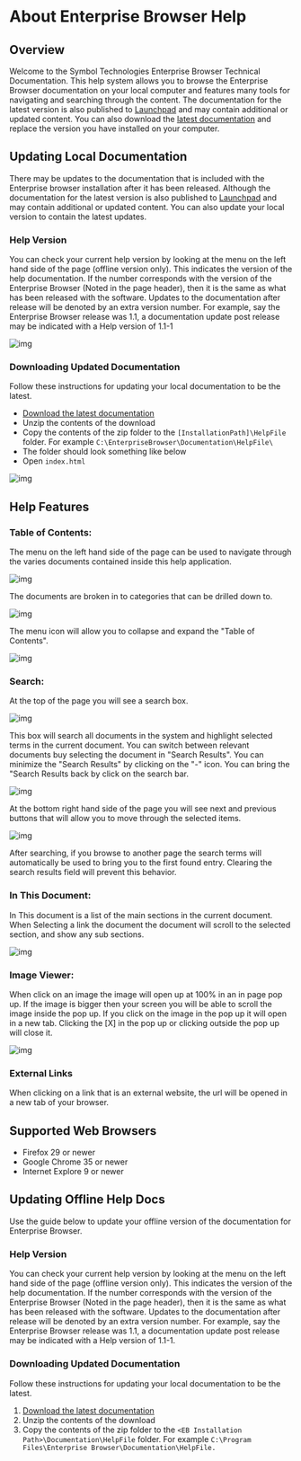 # About Enterprise Browser Help
## Overview
Welcome to the Symbol Technologies Enterprise Browser Technical Documentation. This help system allows you to browse the Enterprise Browser documentation on your local computer and features many tools for navigating and searching through the content. The documentation for the latest version is also published to [Launchpad](https://developer.motorolasolutions.com/community/technologies/enterprisebrowser) and may contain additional or updated content. You can also download the [latest documentation](https://s3.amazonaws.com/enterprise-browser/eb.docs.latest.zip) and replace the version you have installed on your computer.

## Updating Local Documentation
There may be updates to the documentation that is included with the Enterprise browser installation after it has been released. Although the documentation for the latest version is also published to [Launchpad](https://developer.motorolasolutions.com/community/technologies/enterprisebrowser) and may contain additional or updated content. You can also update your local version to contain the latest updates.

### Help Version
You can check your current help version by looking at the menu on the left hand side of the page (offline version only). This indicates the version of the help documentation. If the number corresponds with the version of the Enterprise Browser (Noted in the page header), then it is the same as what has been released with the software. Updates to the documentation after release will be denoted by an extra version number. For example, say the Enterprise Browser release was 1.1, a documentation update post release may be indicated with a Help version of 1.1-1

![img](images/HelpVersions.jpg)

### Downloading Updated Documentation
Follow these instructions for updating your local documentation to be the latest.

* [Download the latest documentation](https://s3.amazonaws.com/enterprise-browser/eb.docs.latest.zip)
* Unzip the contents of the download
* Copy the contents of the zip folder to the `[InstallationPath]\HelpFile` folder. For example `C:\EnterpriseBrowser\Documentation\HelpFile\`
* The folder should look something like below
* Open `index.html`

![img](images/HelpFolder.png)


## Help Features
### Table of Contents:
The menu on the left hand side of the page can be used to navigate through the varies documents contained inside this help application.

![img](images/about/toc1.jpg)

The documents are broken in to categories that can be drilled down to.

![img](images/about/toc3.jpg)

The menu icon will allow you to collapse and expand the "Table of Contents".

![img](images/about/toc2.png)
 
### Search:
At the top of the page you will see a search box. 

![img](images/about/s1.png)

This box will search all documents in the system and highlight selected terms in the current document. You can switch between relevant documents buy selecting the document in "Search Results". You can minimize the "Search Results" by clicking on the "-" icon. You can bring the "Search Results back by click on the search bar. 

![img](images/about/s2.jpg)

At the bottom right hand side of the page you will see next and previous buttons that will allow you to move through the selected items. 

![img](images/about/s3.png)

After searching, if you browse to another page the search terms will automatically be used to bring you to the first found entry. Clearing the search results field will prevent this behavior.

### In This Document:
In This document is a list of the main sections in the current document. When Selecting a link the document the document will scroll to the selected section, and show any sub sections.

![img](images/about/itd1.jpg)

### Image Viewer:
When click on an image the image will open up at 100% in an in page pop up. If the image is bigger then your screen you will be able to scroll the image inside the pop up. If you click on the image in the pop up it will open in a new tab. Clicking the [X] in the pop up or clicking outside the pop up will close it.

![img](images/about/lb1.jpg)

### External Links
When clicking on a link that is an external website, the url will be opened in a new tab of your browser.

## Supported Web Browsers

* Firefox 29 or newer
* Google Chrome 35 or newer 
* Internet Explore 9 or newer

## Updating Offline Help Docs
Use the guide below to update your offline version of the documentation for Enterprise Browser.

### Help Version
You can check your current help version by looking at the menu on the left hand side of the page (offline version only). This indicates the version of the help documentation. If the number corresponds with the version of the Enterprise Browser (Noted in the page header), then it is the same as what has been released with the software. Updates to the documentation after release will be denoted by an extra version number. For example, say the Enterprise Browser release was 1.1, a documentation update post release may be indicated with a Help version of 1.1-1.

### Downloading Updated Documentation
Follow these instructions for updating your local documentation to be the latest.

1. [Download the latest documentation](https://s3.amazonaws.com/enterprise-browser/eb.docs.latest.zip)
2. Unzip the contents of the download
3. Copy the contents of the zip folder to the `<EB Installation Path>\Documentation\HelpFile` folder. For example `C:\Program Files\Enterprise Browser\Documentation\HelpFile.`
